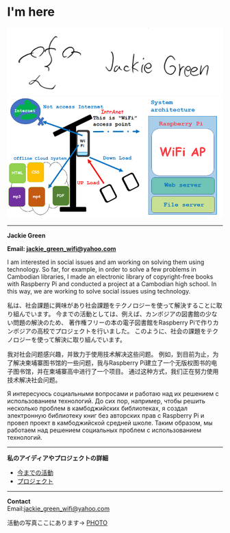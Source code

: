 # I'm here

![hello](1.jpg) 
![HELLO](10.png)


 
---
**Jackie Green**

**Email: jackie_green_wifi@yahoo.com**

I am interested in social issues and am working on solving them using technology.  So far, for example, in order to solve a few problems in Cambodian libraries, I made an electronic library of copyright-free books with Raspberry Pi and conducted a project at a Cambodian high school.  In this way, we are working to solve social issues using technology.

私は、社会課題に興味があり社会課題をテクノロジーを使って解決することに取り組んでいます。
今までの活動としては、例えば、カンボジアの図書館の少ない問題の解決のため、
著作権フリーの本の電子図書館をRaspberry Piで作りカンボジアの高校でプロジェクトを行いました。
このように、社会の課題をテクノロジーを使って解決に取り組んでいます。

我对社会问题感兴趣，并致力于使用技术解决这些问题。 例如，到目前为止，为了解决柬埔寨图书馆的一些问题，我与Raspberry Pi建立了一个无版权图书的电子图书馆，并在柬埔寨高中进行了一个项目。 通过这种方式，我们正在努力使用技术解决社会问题。


Я интересуюсь социальными вопросами и работаю над их решением с использованием технологий.  До сих пор, например, чтобы решить несколько проблем в камбоджийских библиотеках, я создал электронную библиотеку книг без авторских прав с Raspberry Pi и провел проект в камбоджийской средней школе.  Таким образом, мы работаем над решением социальных проблем с использованием технологий.


---

**私のアイディアやプロジェクトの詳細**
- [今までの活動](page1.md)
- [プロジェクト](https://jackiegreenwifi.github.io/jackiewiki/)
  
---
**Contact**  
Email:jackie_green_wifi@yahoo.com


活動の写真ここにあります→
   [PHOTO](page5.md)









